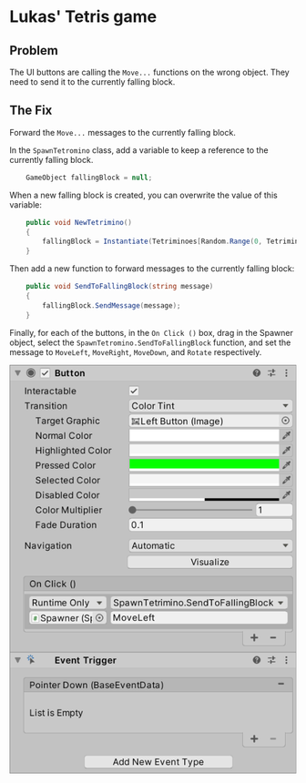 # Lukas' Tetris game

## Problem

The UI buttons are calling the `Move...` functions on the wrong object. They need to send it to the currently falling block.

## The Fix

Forward the `Move...` messages to the currently falling block.

In the `SpawnTetromino` class, add a variable to keep a reference to the currently falling block.

```csharp
    GameObject fallingBlock = null;
```

When a new falling block is created, you can overwrite the value of this variable:

```csharp
    public void NewTetrimino()
    {
        fallingBlock = Instantiate(Tetriminoes[Random.Range(0, Tetriminoes.Length)], transform.position, Quaternion.identity);
    }
```

Then add a new function to forward messages to the currently falling block:

```csharp
    public void SendToFallingBlock(string message)
    {
        fallingBlock.SendMessage(message);
    }
```

Finally, for each of the buttons, in the `On Click ()` box, drag in the Spawner object, select the `SpawnTetromino.SendToFallingBlock` function, and set the message to `MoveLeft`, `MoveRight`, `MoveDown`, and `Rotate` respectively.

![the On Click box](Documentation/OnClick.png)
